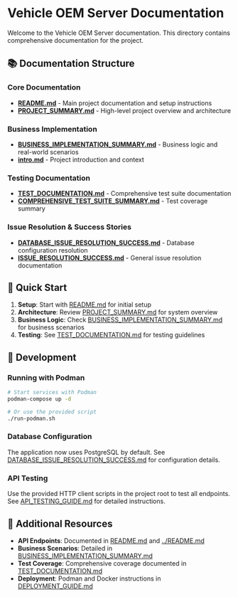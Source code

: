 # Vehicle OEM Server Documentation

Welcome to the Vehicle OEM Server documentation. This directory contains comprehensive documentation for the project.

## 📚 Documentation Structure

### Core Documentation
- **[README.md](README.md)** - Main project documentation and setup instructions
- **[PROJECT_SUMMARY.md](PROJECT_SUMMARY.md)** - High-level project overview and architecture

### Business Implementation
- **[BUSINESS_IMPLEMENTATION_SUMMARY.md](BUSINESS_IMPLEMENTATION_SUMMARY.md)** - Business logic and real-world scenarios
- **[intro.md](intro.md)** - Project introduction and context

### Testing Documentation
- **[TEST_DOCUMENTATION.md](TEST_DOCUMENTATION.md)** - Comprehensive test suite documentation
- **[COMPREHENSIVE_TEST_SUITE_SUMMARY.md](COMPREHENSIVE_TEST_SUITE_SUMMARY.md)** - Test coverage summary

### Issue Resolution & Success Stories
- **[DATABASE_ISSUE_RESOLUTION_SUCCESS.md](DATABASE_ISSUE_RESOLUTION_SUCCESS.md)** - Database configuration resolution
- **[ISSUE_RESOLUTION_SUCCESS.md](ISSUE_RESOLUTION_SUCCESS.md)** - General issue resolution documentation

## 🚀 Quick Start

1. **Setup**: Start with [README.md](README.md) for initial setup
2. **Architecture**: Review [PROJECT_SUMMARY.md](PROJECT_SUMMARY.md) for system overview
3. **Business Logic**: Check [BUSINESS_IMPLEMENTATION_SUMMARY.md](BUSINESS_IMPLEMENTATION_SUMMARY.md) for business scenarios
4. **Testing**: See [TEST_DOCUMENTATION.md](TEST_DOCUMENTATION.md) for testing guidelines

## 🔧 Development

### Running with Podman
```bash
# Start services with Podman
podman-compose up -d

# Or use the provided script
./run-podman.sh
```

### Database Configuration
The application now uses PostgreSQL by default. See [DATABASE_ISSUE_RESOLUTION_SUCCESS.md](DATABASE_ISSUE_RESOLUTION_SUCCESS.md) for configuration details.

### API Testing
Use the provided HTTP client scripts in the project root to test all endpoints. See [API_TESTING_GUIDE.md](API_TESTING_GUIDE.md) for detailed instructions.

## 📖 Additional Resources

- **API Endpoints**: Documented in [README.md](README.md) and [../README.md](../README.md)
- **Business Scenarios**: Detailed in [BUSINESS_IMPLEMENTATION_SUMMARY.md](BUSINESS_IMPLEMENTATION_SUMMARY.md)
- **Test Coverage**: Comprehensive coverage documented in [TEST_DOCUMENTATION.md](TEST_DOCUMENTATION.md)
- **Deployment**: Podman and Docker instructions in [DEPLOYMENT_GUIDE.md](DEPLOYMENT_GUIDE.md)
